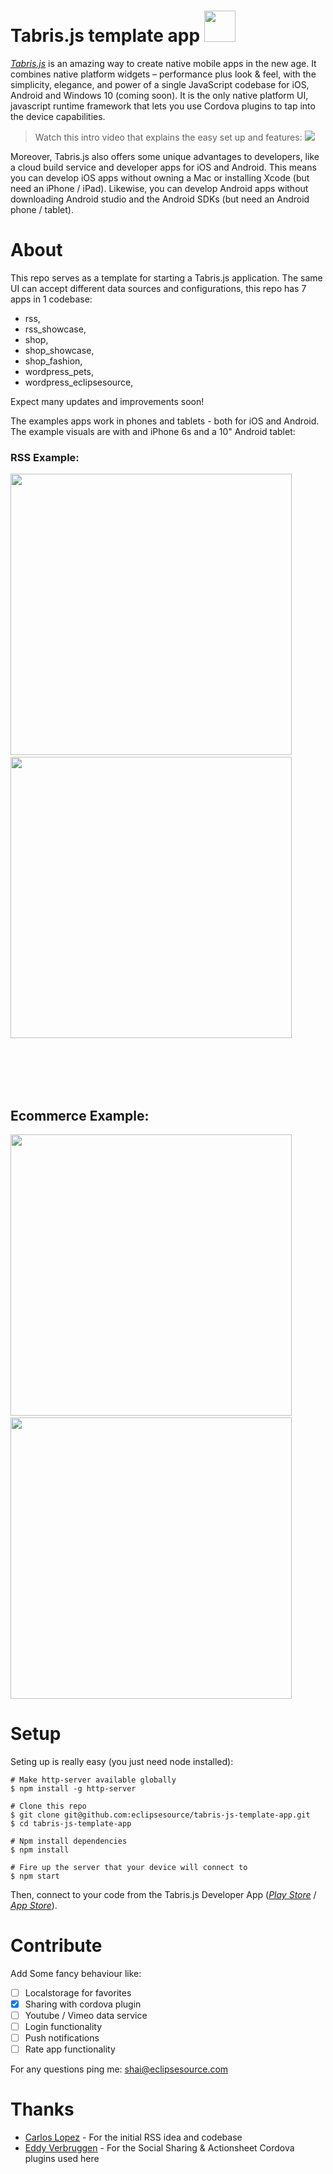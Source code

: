 # Tabris.js template app <img src="https://cloud.githubusercontent.com/assets/3126207/13706805/53a625ee-e7af-11e5-8784-cfe48c6e0970.png" width="50"/>

 
[*Tabris.js*](https://tabrisjs.com) is an amazing way to create native mobile apps in the new age. It combines native platform widgets – performance plus look & feel, with the simplicity, elegance, and power of a single JavaScript codebase for iOS, Android and Windows 10 (coming soon). It is the only native platform UI, javascript runtime framework that lets you use Cordova plugins to tap into the device capabilities.

> Watch this intro video that explains the easy set up and features:
> <a href="https://www.youtube.com/watch?v=I8KHE6Yx7T0" target="_blank"><img src="https://cloud.githubusercontent.com/assets/3126207/14099738/d3990548-f590-11e5-922a-80f8b554df2c.png"/></a>

Moreover, Tabris.js also offers some unique advantages to developers, like a cloud build service and developer apps for iOS and Android. This means you can develop iOS apps without owning a Mac or installing Xcode (but need an iPhone / iPad). Likewise, you can develop Android apps without downloading Android studio and the Android SDKs (but need an Android phone / tablet).

# About

This repo serves as a template for starting a Tabris.js application. 
The same UI can accept different data sources and configurations, this repo has 7 apps in 1 codebase:

*  rss,
*  rss_showcase,
*  shop,
*  shop_showcase,
*  shop_fashion,
*  wordpress_pets,
*  wordpress_eclipsesource,

Expect many updates and improvements soon!

The examples apps work in phones and tablets - both for iOS and Android. The example visuals are with and iPhone 6s and a 10" Android tablet:

<p>
  <h3>RSS Example:</h3>
  <img src="https://cloud.githubusercontent.com/assets/3126207/13744360/f4933fae-e9ef-11e5-8ba4-08ce0a3295da.gif" height="450"/>  &nbsp;&nbsp;&nbsp;&nbsp;&nbsp;  <img src="https://cloud.githubusercontent.com/assets/3126207/13744727/57867340-e9f2-11e5-95f7-fc8075509e6e.gif" height="450"/>
  
  
  <br/><br/><br/><br/>
  
  <h2>Ecommerce Example:</h3>
  <img src="https://cloud.githubusercontent.com/assets/3126207/13705259/b9d0849c-e7a8-11e5-9d35-bd7743fd02fc.gif" height="450"/>  &nbsp;&nbsp;&nbsp;&nbsp;&nbsp;  <img src="https://cloud.githubusercontent.com/assets/3126207/13710436/29f065a8-e7c2-11e5-9ece-f57242378ebe.gif" height="450"/>
  
  
</p>

# Setup
Seting up is really easy (you just need node installed):

```shell
# Make http-server available globally 
$ npm install -g http-server

# Clone this repo
$ git clone git@github.com:eclipsesource/tabris-js-template-app.git
$ cd tabris-js-template-app

# Npm install dependencies 
$ npm install

# Fire up the server that your device will connect to
$ npm start
```

Then, connect to your code from the Tabris.js Developer App ([*Play Store*](https://play.google.com/store/apps/details?id=com.eclipsesource.tabris.js) / [*App Store*](https://itunes.apple.com/us/app/tabris.js/id939600018?ls=1&mt=8)).


# Contribute
Add Some fancy behaviour like:

* [ ] Localstorage for favorites
* [x] Sharing with cordova plugin
* [ ] Youtube / Vimeo data service
* [ ] Login functionality
* [ ] Push notifications
* [ ] Rate app functionality

For any questions ping me: shai@eclipsesource.com

# Thanks

- [Carlos Lopez](https://github.com/carloslopez1990/tabrisjs-rss-reader-example)  - For the initial RSS idea and codebase
- [Eddy Verbruggen](https://github.com/EddyVerbruggen) - For the Social Sharing & Actionsheet Cordova plugins used here
